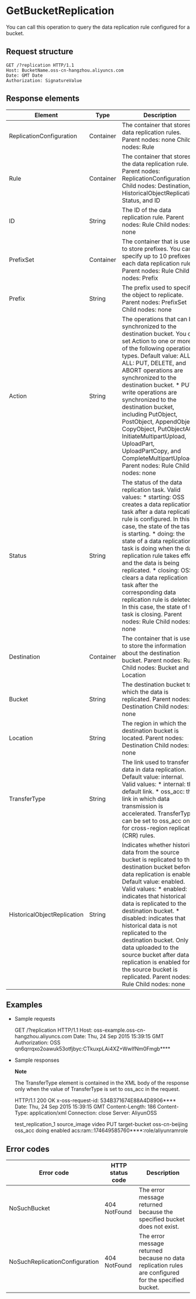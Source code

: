 GetBucketReplication 
=========================================

You can call this operation to query the data replication rule configured for a bucket. 

Request structure 
--------------------------------------

    GET /?replication HTTP/1.1
    Host: BucketName.oss-cn-hangzhou.aliyuncs.com 
    Date: GMT Date
    Authorization: SignatureValue



Response elements 
--------------------------------------




|           Element           |   Type    |                                                                                                                                                                                                                                                                                                                                                    Description                                                                                                                                                                                                                                                                                                                                                     |
|-----------------------------|-----------|--------------------------------------------------------------------------------------------------------------------------------------------------------------------------------------------------------------------------------------------------------------------------------------------------------------------------------------------------------------------------------------------------------------------------------------------------------------------------------------------------------------------------------------------------------------------------------------------------------------------------------------------------------------------------------------------------------------------|
| ReplicationConfiguration    | Container | The container that stores data replication rules.  Parent nodes: none Child nodes: Rule                                                                                                                                                                                                                                                                                                                                                                                                                                                                                                                                                                                            |
| Rule                        | Container | The container that stores the data replication rule.  Parent nodes: ReplicationConfiguration Child nodes: Destination, HistoricalObjectReplication, Status, and ID                                                                                                                                                                                                                                                                                                                                                                                                                                                                                                                 |
| ID                          | String    | The ID of the data replication rule.  Parent nodes: Rule Child nodes: none                                                                                                                                                                                                                                                                                                                                                                                                                                                                                                                                                                                                         |
| PrefixSet                   | Container | The container that is used to store prefixes. You can specify up to 10 prefixes in each data replication rule.  Parent nodes: Rule Child nodes: Prefix                                                                                                                                                                                                                                                                                                                                                                                                                                                                                                                             |
| Prefix                      | String    | The prefix used to specify the object to replicate.  Parent nodes: PrefixSet Child nodes: none                                                                                                                                                                                                                                                                                                                                                                                                                                                                                                                                                                                     |
| Action                      | String    | The operations that can be synchronized to the destination bucket.  You can set Action to one or more of the following operation types. Default value: ALL.  * ALL: PUT, DELETE, and ABORT operations are synchronized to the destination bucket.   * PUT: write operations are synchronized to the destination bucket, including PutObject, PostObject, AppendObject, CopyObject, PutObjectACL, InitiateMultipartUpload, UploadPart, UploadPartCopy, and CompleteMultipartUpload.    Parent nodes: Rule Child nodes: none                                                      |
| Status                      | String    | The status of the data replication task.  Valid values: * starting: OSS creates a data replication task after a data replication rule is configured. In this case, the state of the task is starting.   * doing: the state of a data replication task is doing when the data replication rule takes effect and the data is being replicated.   * closing: OSS clears a data replication task after the corresponding data replication rule is deleted. In this case, the state of the task is closing.    Parent nodes: Rule Child nodes: none |
| Destination                 | Container | The container that is used to store the information about the destination bucket.  Parent nodes: Rule Child nodes: Bucket and Location                                                                                                                                                                                                                                                                                                                                                                                                                                                                                                                                             |
| Bucket                      | String    | The destination bucket to which the data is replicated.  Parent nodes: Destination Child nodes: none                                                                                                                                                                                                                                                                                                                                                                                                                                                                                                                                                                               |
| Location                    | String    | The region in which the destination bucket is located.  Parent nodes: Destination Child nodes: none                                                                                                                                                                                                                                                                                                                                                                                                                                                                                                                                                                                |
| TransferType                | String    | The link used to transfer data in data replication. Default value: internal.  Valid values: * internal: the default link.   * oss_acc: the link in which data transmission is accelerated. TransferType can be set to oss_acc only for cross-region replication (CRR) rules.                                                                                                                                                                                                                                                                                                                    |
| HistoricalObjectReplication | String    | Indicates whether historical data from the source bucket is replicated to the destination bucket before data replication is enabled. Default value: enabled.  Valid values: * enabled: indicates that historical data is replicated to the destination bucket.   * disabled: indicates that historical data is not replicated to the destination bucket. Only data uploaded to the source bucket after data replication is enabled for the source bucket is replicated.    Parent nodes: Rule Child nodes: none                                                                 |





Examples 
-----------------------------

* Sample requests

  




    GET /?replication HTTP/1.1
    Host: oss-example.oss-cn-hangzhou.aliyuncs.com 
    Date: Thu, 24 Sep 2015 15:39:15 GMT
    Authorization: OSS qn6qrrqxo2oawuk53otfjbyc:CTkuxpLAi4XZ+WwIfNm0Fmgb****



* Sample responses

  **Note**

  The TransferType element is contained in the XML body of the response only when the value of TransferType is set to oss_acc in the request.
  




    HTTP/1.1 200 OK
    x-oss-request-id: 534B371674E88A4D8906**** 
    Date: Thu, 24 Sep 2015 15:39:15 GMT
    Content-Length: 186
    Content-Type: application/xml 
    Connection: close
    Server: AliyunOSS
    
    
    <?xml version="1.0" ?>
    <ReplicationConfiguration>
      <Rule>
        <ID>test_replication_1</ID>
        <PrefixSet>
          <Prefix>source_image</Prefix>
          <Prefix>video</Prefix>
        </PrefixSet>
        <Action>PUT</Action>
        <Destination>
          <Bucket>target-bucket</Bucket>
          <Location>oss-cn-beijing</Location>
          <TransferType>oss_acc</TransferType>
        </Destination>
        <Status>doing</Status>
        <HistoricalObjectReplication>enabled</HistoricalObjectReplication>
        <SyncRole>acs:ram::174649585760****:role/aliyunramrole</SyncRole>
      </Rule>
    </ReplicationConfiguration>



Error codes 
--------------------------------



|           Error code           | HTTP status code |                                              Description                                              |
|--------------------------------|------------------|-------------------------------------------------------------------------------------------------------|
| NoSuchBucket                   | 404 NotFound     | The error message returned because the specified bucket does not exist.                               |
| NoSuchReplicationConfiguration | 404 NotFound     | The error message returned because no data replication rules are configured for the specified bucket. |





